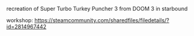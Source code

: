 recreation of Super Turbo Turkey Puncher 3 from DOOM 3 in starbound

workshop: https://steamcommunity.com/sharedfiles/filedetails/?id=2814967442
